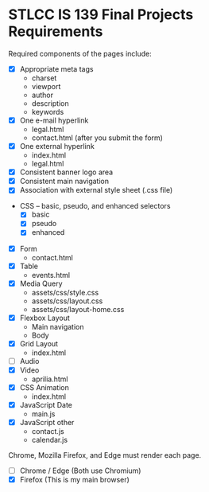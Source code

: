 # STLCC IS 139 Final Projects Requirements

Required components of the pages include:

- [x] Appropriate meta tags
  - charset
  - viewport
  - author
  - description
  - keywords
- [x] One e-mail hyperlink
  - legal.html
  - contact.html (after you submit the form)
- [x] One external hyperlink
  - index.html
  - legal.html
- [x] Consistent banner logo area
- [x] Consistent main navigation
- [x] Association with external style sheet (.css file)
- CSS – basic, pseudo, and enhanced selectors
  - [x] basic
  - [x] pseudo
  - [x] enhanced
- [x] Form
  - contact.html
- [x] Table
  - events.html
- [x] Media Query
  - assets/css/style.css
  - assets/css/layout.css
  - assets/css/layout-home.css
- [x] Flexbox Layout
  - Main navigation
  - Body
- [x] Grid Layout
  - index.html
- [ ] Audio
- [x] Video
  - aprilia.html
- [x] CSS Animation
  - index.html
- [x] JavaScript Date
  - main.js
- [x] JavaScript other
  - contact.js
  - calendar.js

Chrome, Mozilla Firefox, and Edge must render each page.

- [ ] Chrome / Edge (Both use Chromium)
- [x] Firefox (This is my main browser)
